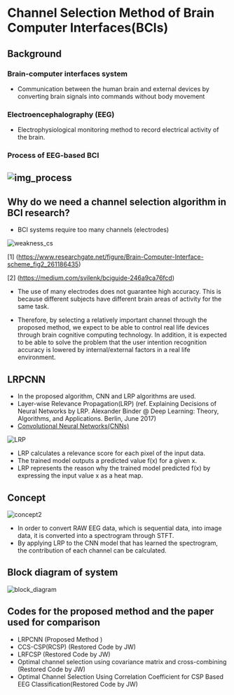 # Channel Selection Method of Brain Computer Interfaces(BCIs)

## Background

### **Brain-computer interfaces system**

 - Communication between the human brain and external devices by converting brain signals into commands without body movement
 
### **Electroencephalography (EEG)**

 - Electrophysiological monitoring method to record electrical activity of the brain.

### **Process of EEG-based BCI**
 
 ![img_process](https://user-images.githubusercontent.com/83410590/127595814-529cfb69-2eab-477f-9e17-6bcc3e299506.PNG)
--------------------

## **Why do we need a channel selection algorithm in BCI research?**

 - BCI systems require too many channels (electrodes)

![weakness_cs](https://user-images.githubusercontent.com/83410590/127596798-8313300e-3d16-4c86-8a22-09d7dd1e6192.PNG)

[1] (https://www.researchgate.net/figure/Brain-Computer-Interface-scheme_fig2_261186435)

[2] (https://medium.com/svilenk/bciguide-246a9ca76fcd)

 - The use of many electrodes does not guarantee high accuracy. This is because different subjects have different brain areas of activity for the same task.

 - Therefore, by selecting a relatively important channel through the proposed method, we expect to be able to control real life devices through brain cognitive computing technology. In addition, it is expected to be able to solve the problem that the user intention recognition accuracy is lowered by internal/external factors in a real life environment.
 
 ## LRPCNN
 - In the proposed algorithm, CNN and LRP algorithms are used.
 - Layer-wise Relevance Propagation(LRP) (ref. Explaining Decisions of Neural Networks by LRP. Alexander Binder @ Deep Learning: Theory, Algorithms, and Applications. Berlin, June 2017)
 - [Convolutional Neural Networks(CNNs)](https://towardsdatascience.com/a-comprehensive-guide-to-convolutional-neural-networks-the-eli5-way-3bd2b1164a53)
 
![LRP](https://user-images.githubusercontent.com/83410590/127599192-530e1a11-cddb-427e-b2c8-7a9546205f6d.PNG)
 
 - LRP calculates a relevance score for each pixel of the input data.
 - The trained model outputs a predicted value f(x) for a given x.
 - LRP represents the reason why the trained model predicted f(x) by expressing the input value x as a heat map. 

 
 ## Concept
 
 ![concept2](https://user-images.githubusercontent.com/83410590/127611291-01d5a58f-12c9-47ee-8be8-fc14ee4eea85.PNG)

  - In order to convert RAW EEG data, which is sequential data, into image data, it is converted into a spectrogram through STFT.
  - By applying LRP to the CNN model that has learned the spectrogram, the contribution of each channel can be calculated.
 
 ## Block diagram of system
 
 ![block_diagram](https://user-images.githubusercontent.com/83410590/127598264-431de67f-0ebb-4321-91c8-1150876bd62e.PNG)
 
 ## Codes for the proposed method and the paper used for comparison
 
  - LRPCNN (Proposed Method )
  - CCS-CSP(RCSP) (Restored Code by JW)
  - LRFCSP (Restored Code by JW)
  - Optimal channel selection using covariance matrix and cross-combining (Restored Code by JW)
  - Optimal Channel Selection Using Correlation Coefficient for CSP Based EEG Classification(Restored Code by JW)
 
 

